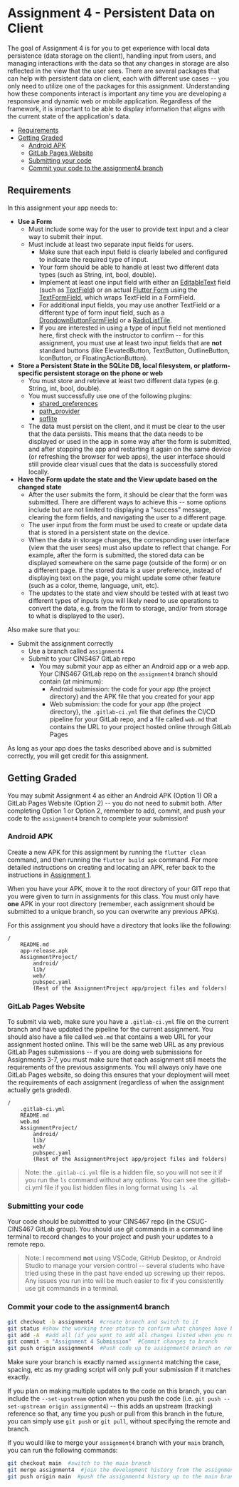 # Assignment 4 - Persistent Data on Client

The goal of Assignment 4 is for you to get experience with local data persistence (data storage on the client), handling input from users, and managing interactions with the data so that any changes in storage are also reflected in the view that the user sees. There are several packages that can help with persistent data on client, each with different use cases -- you only need to utilize one of the packages for this assignment. Understanding how these components interact is important any time you are developing a responsive and dynamic web or mobile application. Regardless of the framework, it is important to be able to display information that aligns with the current state of the application's data.

* [Requirements](#requirements)
* [Getting Graded](#getting-graded)
  * [Android APK](#android-apk)
  * [GitLab Pages Website](#gitlab-pages-website)
  * [Submitting your code](#submitting-your-code)
  * [Commit your code to the assignment4 branch](#commit-your-code-to-the-assignment4-branch)

## Requirements

In this assignment your app needs to:

* **Use a Form**
  * Must include some way for the user to provide text input and a clear way to submit their input.
  * Must include at least two separate input fields for users.
    * Make sure that each input field is clearly labeled and configured to indicate the required type of input.
    * Your form should be able to handle at least two different data types (such as String, int, bool, double).
    * Implement at least one input field with either an [EditableText](https://api.flutter.dev/flutter/widgets/EditableText-class.html) field (such as [TextField](https://api.flutter.dev/flutter/material/TextField-class.html)) or an actual [Flutter Form](https://api.flutter.dev/flutter/widgets/Form-class.html) using the [TextFormField](https://api.flutter.dev/flutter/material/TextFormField-class.html), which wraps TextField in a FormField.
    * For additional input fields, you may use another TextField or a different type of form input field, such as a [DropdownButtonFormField](https://api.flutter.dev/flutter/material/DropdownButtonFormField-class.html) or a [RadioListTile](https://api.flutter.dev/flutter/material/RadioListTile-class.html).
    * If you are interested in using a type of input field not mentioned here, first check with the instructor to confirm -- for this assignment, you must use at least two input fields that are **not** standard buttons (like ElevatedButton, TextButton, OutlineButton, IconButton, or FloatingActionButton).
* **Store a Persistent State in the SQLite DB, local filesystem, or platform-specific persistent storage on the phone or web**
  * You must store and retrieve at least two different data types (e.g. String, int, bool, double).
  * You must successfully use one of the following plugins:
    * [shared_preferences](https://pub.dev/packages/shared_preferences)
    * [path_provider](https://pub.dev/packages/path_provider)
    * [sqflite](https://pub.dev/packages/sqflite)
  * The data must persist on the client, and it must be clear to the user that the data persists. This means that the data needs to be displayed or used in the app in some way after the form is submitted, and after stopping the app and restarting it again on the same device (or refreshing the browser for web apps), the user interface should still provide clear visual cues that the data is successfully stored locally.
* **Have the Form update the state and the View update based on the changed state**
  * After the user submits the form, it should be clear that the form was submitted. There are different ways to achieve this -- some options include but are not limited to displaying a "success" message, clearing the form fields, and navigating the user to a different page.
  * The user input from the form must be used to create or update data that is stored in a persistent state on the device.
  * When the data in storage changes, the corresponding user interface (view that the user sees) must also update to reflect that change. For example, after the form is submitted, the stored data can be displayed somewhere on the same page (outside of the form) or on a different page. if the stored data is a user preference, instead of displaying text on the page, you might update some other feature (such as a color, theme, language, unit, etc).
  * The updates to the state and view should be tested with at least two different types of inputs (you will likely need to use operations to convert the data, e.g. from the form to storage, and/or from storage to what is displayed to the user).<br>

Also make sure that you:

  * Submit the assignment correctly
    * Use a branch called `assignment4`
    * Submit to your CINS467 GitLab repo
      * You may submit your app as either an Android app or a web app. Your CINS467 GitLab repo on the `assignment4` branch should contain (at minimum):
        * Android submission: the code for your app (the project directory) and the APK file that you created for your app
        * Web submission: the code for your app (the project directory), the `.gitlab-ci.yml` file that defines the CI/CD pipeline for your GitLab repo, and a file called `web.md` that contains the URL to your project hosted online through GitLab Pages

As long as your app does the tasks described above and is submitted correctly, you will get credit for this assignment.


## Getting Graded

You may submit Assignment 4 as either an Android APK (Option 1) OR a GitLab Pages Website (Option 2) -- you do not need to submit both. After completing Option 1 or Option 2, remember to add, commit, and push your code to the `assignment4` branch to complete your submission!

### Android APK

Create a new APK for this assignment by running the `flutter clean` command, and then running the `flutter build apk` command. For more detailed instructions on creating and locating an APK, refer back to the instructions in [Assignment 1](https://github.com/shelleywong/CINS467-Course-Materials/blob/main/Assignments/Assignment1.md#create-your-first-apk).

When you have your APK, move it to the root directory of your GIT repo that you were given to turn in assignments for this class. You must only have **one** APK in your root directory (remember, each assignment should be submitted to a unique branch, so you can overwrite any previous APKs).

For this assignment you should have a directory that looks like the following:

```
/
    README.md
    app-release.apk
    AssignmentProject/
        android/
        lib/
        web/
        pubspec.yaml
        (Rest of the AssignmentProject app/project files and folders)
```

### GitLab Pages Website

To submit via web, make sure you have a `.gitlab-ci.yml` file on the current branch and have updated the pipeline for the current assignment. You should also have a file called `web.md` that contains a web URL for your assignment hosted online. This will be the same web URL as any previous GitLab Pages submissions -- if you are doing web submissions for Assignments 3-7, you must make sure that each assignment still meets the requirements of the previous assignments. You will always only have one GitLab Pages website, so doing this ensures that your deployment will meet the requirements of each assignment (regardless of when the assignment actually gets graded).

```
/
    .gitlab-ci.yml
    README.md
    web.md
    AssignmentProject/
        android/
        lib/
        web/
        pubspec.yaml
        (Rest of the AssignmentProject app/project files and folders)
```

> Note: the `.gitlab-ci.yml` file is a hidden file, so you will not see it if you run the `ls` command without any options. You can see the .gitlab-ci.yml file if you list hidden files in long format using `ls -al`

### Submitting your code

Your code should be submitted to your CINS467 repo (in the CSUC-CINS467 GitLab group). You should use git commands in a command line terminal to record changes to your project and push your updates to a remote repo.

> Note: I recommend **not** using VSCode, GitHub Desktop, or Android Studio to manage your version control -- several students who have tried using these in the past have ended up screwing up their repos. Any issues you run into will be much easier to fix if you consistently use git commands in a terminal.

### Commit your code to the assignment4 branch

```bash
git checkout -b assignment4  #create branch and switch to it
git status #show the working tree status to confirm what changes have been made
git add -A  #add all (if you want to add all changes listed when you run 'git status')
git commit -m "Assignment 4 Submission"  #Commit changes to branch
git push origin assignment4  #Push code up to assignment4 branch on remote
```

Make sure your branch is exactly named `assignment4` matching the case, spacing, etc as my grading script will only pull your submission if it matches exactly.

If you plan on making multiple updates to the code on this branch, you can include the `--set-upstream` option when you push the code (i.e. `git push --set-upstream origin assignment4`) -- this adds an upstream (tracking) reference so that, any time you push or pull from this branch in the future, you can simply use `git push` or `git pull`, without specifying the remote and branch.

If you would like to merge your `assignment4` branch with your `main` branch, you can run the following commands:
```bash
git checkout main  #switch to the main branch
git merge assignment4  #join the development history from the assignment4 branch with the current (main) branch
git push origin main  #push the assignment4 history up to the main branch on the remote
```
